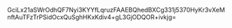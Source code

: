 GciLx21aSWrOdhQF7Nyi3KYYfLqruzFAAEBQhedBXCg331j5370HyKr3vXeMnftAuTFzTrPSidOcxQuSghHKxKdiv4+gL3GjODQOR+ivkjg=